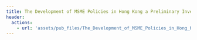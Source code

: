 ```yaml
---
title: The Development of MSME Policies in Hong Kong a Preliminary Investigation
header:
  actions:
    - url: 'assets/pub_files/The_Development_of_MSME_Policies_in_Hong_Kong_A_Preliminary_Investigation.pdf'
---
```

        